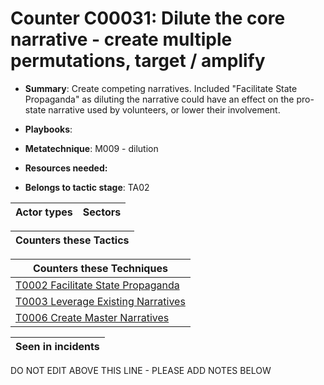 # Counter C00031: Dilute the core narrative - create multiple permutations, target / amplify

* **Summary**: Create competing narratives. Included "Facilitate State Propaganda" as diluting the narrative could have an effect on the pro-state narrative used by volunteers, or lower their involvement.

* **Playbooks**: 

* **Metatechnique**: M009 - dilution

* **Resources needed:** 

* **Belongs to tactic stage**: TA02


| Actor types | Sectors |
| ----------- | ------- |



| Counters these Tactics |
| ---------------------- |



| Counters these Techniques |
| ------------------------- |
| [T0002 Facilitate State Propaganda](../techniques/T0002.md) |
| [T0003 Leverage Existing Narratives](../techniques/T0003.md) |
| [T0006 Create Master Narratives](../techniques/T0006.md) |



| Seen in incidents |
| ----------------- |


DO NOT EDIT ABOVE THIS LINE - PLEASE ADD NOTES BELOW